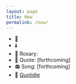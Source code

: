```yaml
---
layout: page
title: Now
permalink: /now/
---
```

<ul>
<li>📆 <span id="dailyEvent"></span></li>
<li>🕯️ <span id="feastDay"></span></li>
<li>📿 Rosary: <a href="/prayers/rosary/"><span id="rosaryMystery"></span></a></li>
<li>📝 Quote: [forthcoming]</li>
<li>📻 Song: [forthcoming]</li>
<li>🚀 <a href="/quotidie/">Quotidie</a></li>
</ul>

<script>
  const dailyEvents = {{ site.data.daily_events | jsonify }};
  const feastDays = {{ site.data.feast_days | jsonify }};
  const rosaryMysteries = {{ site.data.rosary_mysteries | jsonify }};

  function displayDailyInfo() {
    // Create a formatter for Pacific Time
    const pacificFormatter = new Intl.DateTimeFormat('en-US', {
      timeZone: 'America/Los_Angeles',
      month: '2-digit',
      day: '2-digit'
    });

    // Get the current date in Pacific Time
    const pacificNow = new Date().toLocaleString('en-US', { timeZone: 'America/Los_Angeles' });
    const pacificDate = new Date(pacificNow);
    
    // Format the date as MM-DD
    const todayDate = pacificFormatter.format(pacificDate).replace('/', '-');

    // Get day of week (0-6, where 0 is Sunday)
    const dayOfWeek = pacificDate.getDay();

    // Find daily event
    const todayEvent = dailyEvents.find(e => e.date === todayDate);

    // Find feast day
    const todayFeast = feastDays.find(f => f.date === todayDate);

    // Find rosary mystery
    const todayMystery = rosaryMysteries[dayOfWeek];

    // Update daily event
    const eventDiv = document.getElementById('dailyEvent');
    if (eventDiv) {
      if (todayEvent) {
        eventDiv.innerHTML = `${todayEvent.event}`;
      } else {
        eventDiv.innerHTML = ''; // Clear the div if there's no event today
      }
    } else {
      console.warn("Element with id 'dailyEvent' not found in the DOM");
    }

    // Update feast day
    const feastDiv = document.getElementById('feastDay');
    if (feastDiv) {
      if (todayFeast) {
        feastDiv.innerHTML = `Feast Day: ${todayFeast.feast}`;
      } else {
        feastDiv.innerHTML = ''; // Clear the div if there's no feast day today
      }
    } else {
      console.warn("Element with id 'feastDay' not found in the DOM");
    }

    // Update rosary mystery
    const rosaryDiv = document.getElementById('rosaryMystery');
    if (rosaryDiv) {
      rosaryDiv.innerHTML = `${todayMystery.set} Mysteries`;
    } else {
      console.warn("Element with id 'rosaryMystery' not found in the DOM");
    }

    // For debugging: display Pacific Time and formatted date
    console.log('Current Pacific Time:', pacificDate.toLocaleString('en-US', { timeZone: 'America/Los_Angeles' }));
    console.log('Formatted date for lookup:', todayDate);
    console.log('Day of week:', dayOfWeek);
  }

  // Ensure the DOM is fully loaded before running the script
  if (document.readyState === 'loading') {
    document.addEventListener('DOMContentLoaded', displayDailyInfo);
  } else {
    displayDailyInfo();
  }
</script>
